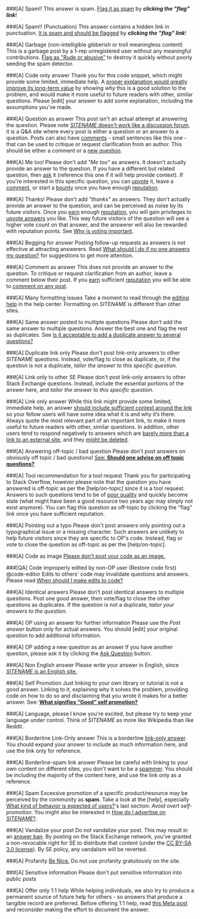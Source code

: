 ###[A] Spam!!
This answer is spam. [Flag it as spam](//meta.stackexchange.com/a/58035/206345) by ***clicking the "flag" link***!

###[A] Spam!! (Punctuation)
This answer contains a hidden link in punctuation. [It is spam and should be flagged](//meta.stackexchange.com/a/58035/206345) by ***clicking the "flag" link***!

###[A] Garbage (non-intelligible gibberish or troll meaningless content)
This is a garbage post by a 1-rep unregistered user without any meaningful contributions. [Flag as "Rude or abusive"](//meta.stackexchange.com/a/58035/206345) to destroy it quickly without poorly seeding the spam detector.

###[A] Code only answer
Thank you for this code snippet, which might provide some limited, immediate help. A [proper explanation would greatly improve its long-term value](//meta.stackexchange.com/q/114762/206345) by showing _why_ this is a good solution to the problem, and would make it more useful to future readers with other, similar questions. Please [edit] your answer to add some explanation, including the assumptions you've made.

###[A] Question as answer
This post isn't an actual attempt at answering the question. Please note [$SITENAME$ doesn't work like a discussion forum](//$SITEURL$/about), it is a Q&A site where every post is either a question or an answer to a question. Posts can also have [comments](//$SITEURL$/help/privileges/comment) - small sentences like this one - that can be used to critique or request clarification from an author. This should be either a comment or a [new question](//$SITEURL$/questions/ask).

###[A] Me too!
Please don't add *"Me too"* as answers. It doesn't actually provide an answer to the question. If you have a different but related question, then [ask](//$SITEURL$/questions/ask) it (reference this one if it will help provide context). If you're interested in this specific question, you can [upvote](//$SITEURL$/help/privileges/vote-up) it, leave a [comment](//$SITEURL$/help/privileges/comment), or start a [bounty](//$SITEURL$/help/privileges/set-bounties) once you have enough [reputation](//$SITEURL$/help/whats-reputation).

###[A] Thanks!
Please don't add _"thanks"_ as answers. They don't actually provide an answer to the question, and can be perceived as noise by its future visitors. Once you [earn](//meta.stackoverflow.com/q/146472) enough [reputation](//$SITEURL$/help/whats-reputation), you will gain privileges to [upvote answers](//$SITEURL$/help/privileges/vote-up) you like. This way future visitors of the question will see a higher vote count on that answer, and the answerer will also be rewarded with reputation points. See [Why is voting important](//$SITEURL$/help/why-vote).

###[A] Begging for answer
Posting follow-up requests as answers is not effective at attracting answerers. Read [What should I do if no one answers my question?](//stackoverflow.com/help/no-one-answers) for suggestions to get more attention.

###[A] Comment as answer
This does not provide an answer to the question. To critique or request clarification from an author, leave a comment below their post. If you [earn](//meta.stackoverflow.com/q/146472) sufficient [reputation](//$SITEURL$/help/whats-reputation) you will be able to [comment on any post](//$SITEURL$/help/privileges/comment).

###[A] Many formatting issues
Take a moment to read through the [editing help](//$SITEURL$/editing-help) in the help center. Formatting on $SITENAME$ is different than other sites.

###[A] Same answer posted to multiple questions
Please don't add the same answer to multiple questions. Answer the best one and flag the rest as duplicates. See [Is it acceptable to add a duplicate answer to several questions?](//meta.stackexchange.com/q/104227/206345)

###[A] Duplicate link only
Please don't post link-only answers to other $SITENAME$ questions. Instead, vote/flag to close as duplicate, or, if the question is not a duplicate, *tailor the answer to this specific question.*

###[A] Link only to other SE
Please don't post link-only answers to other Stack Exchange questions. Instead, include the essential portions of the answer here, and *tailor the answer to this specific question.*

###[A] Link only answer
While this link might provide some limited, immediate help, an answer [should include sufficient context around the link](//meta.stackoverflow.com/a/8259) so your fellow users will have some idea what it is and why it’s there. Always quote the most relevant part of an important link, to make it more useful to future readers with other, similar questions. In addition, other users tend to respond negatively to answers which are [barely more than a link to an external site](//meta.stackexchange.com/q/225370), and they [might be deleted](//$SITEURL$/help/deleted-answers).

###[A] Answering off-topic / bad question
Please don't post answers on obviously off topic / bad questions! [See: **Should one advise on off topic questions?**](//meta.stackoverflow.com/q/276572)

###[A] Tool recommendation for a tool request
Thank you for participating to Stack Overflow, however please note that the question you have answered is off-topic as per the [help/on-topic] since it is a tool request. Answers to such questions tend to be of [poor quality](//meta.stackexchange.com/a/8259) and quickly become stale (what might have been a good resource two years ago may simply not exist anymore). You can flag this question as off-topic by clicking the "flag" link once you have sufficient reputation.

###[A] Pointing out a typo
Please don't post answers only pointing out a typographical issue or a missing character. Such answers are unlikely to help future visitors since they are specific to OP's code. Instead, flag or vote to close the question as off-topic as per the [help/on-topic].

###[A] Code as image
[Please don't post your code as an image.](//meta.stackoverflow.com/q/285551)

###[QA] Code improperly edited by non-OP user (Restore code first)
@code-editor Edits to others' code may invalidate questions and answers. Please read [When should I make edits to code?](//meta.stackoverflow.com/q/260245)

###[A] Identical answers
Please don't post identical answers to multiple questions. Post one good answer, then vote/flag to close the other questions as duplicates. If the question is not a duplicate, *tailor your answers to the question.*

###[A] OP using an answer for further information
Please use the *Post answer* button only for actual answers. You should [edit] your original question to add additional information.

###[A] OP adding a new question as an answer
If you have another question, please ask it by clicking the [Ask Question](//$SITEURL$/questions/ask) button.

###[A] Non English answer
Please write your answer in English, since [$SITENAME$ is an English site.](//meta.stackexchange.com/q/13676)

###[A] Self Promotion
Just linking to your own library or tutorial is not a good answer. Linking to it, explaining why it solves the problem, providing code on how to do so and disclaiming that you wrote it makes for a better answer. See: [**What signifies “Good” self promotion?**](//meta.stackexchange.com/q/182212)

###[A] Language, please
I know you're excited, but please try to keep your language under control. Think of $SITENAME$ as more like Wikipedia than like Reddit.

###[A] Borderline Link-Only answer
This is a borderline [link-only answer](//meta.stackexchange.com/q/8231). You should expand your answer to include as much information here, and use the link only for reference.

###[A] Borderline-spam link answer
Please be careful with linking to your own content on different sites, you don't want to be a [spammer](//$SITEURL$/help/promotion). You should be including the majority of the content here, and use the link only as a reference.

###[A] Spam
Excessive promotion of a specific product/resource may be perceived by the community as **spam**. Take a look at the [help], especially [What kind of behavior is expected of users?](//$SITEURL$/help/behavior)'s last section: _Avoid overt self-promotion_. You might also be interested in [How do I advertise on $SITENAME$?](//$SITEURL$/help/advertising).

###[A] Vandalize your post
Do not vandalize your post. This may result in an [answer ban](//$SITEURL$/help/answer-bans). By posting on the Stack Exchange network, you've granted a non-revocable right for SE to distribute that content (under the [CC BY-SA 3.0 license](//creativecommons.org/licenses/by-sa/3.0/)).  By SE policy, any vandalism will be reverted.

###[A] Profanity
[Be Nice.](//$SITEURL$/help/be-nice) Do not use profanity gratuitously on the site.

###[A] Sensitive information
Please don't put sensitive information into public posts

###[A] Offer only 1:1 help
While helping individuals, we also try to produce a permanent source of future help for others - so answers that produce a tangible record are preferred. Before offering 1:1 help, read [this Meta post](//meta.stackoverflow.com/q/280603/1677912) and reconsider making the effort to document the answer. 
